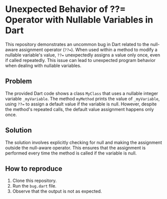 # Unexpected Behavior of ??= Operator with Nullable Variables in Dart

This repository demonstrates an uncommon bug in Dart related to the null-aware assignment operator (`??=`). When used within a method to modify a nullable variable's value, `??=` unexpectedly assigns a value only once, even if called repeatedly. This issue can lead to unexpected program behavior when dealing with nullable variables.

## Problem

The provided Dart code shows a class `MyClass` that uses a nullable integer variable `_myVariable`.
The method `myMethod` prints the value of `_myVariable`, using `??=` to assign a default value if the variable is null. However, despite the method's repeated calls, the default value assignment happens only once.

## Solution

The solution involves explicitly checking for null and making the assignment outside the null-aware operator. This ensures that the assignment is performed every time the method is called if the variable is null.

## How to reproduce

1. Clone this repository.
2. Run the `bug.dart` file.
3. Observe that the output is not as expected.